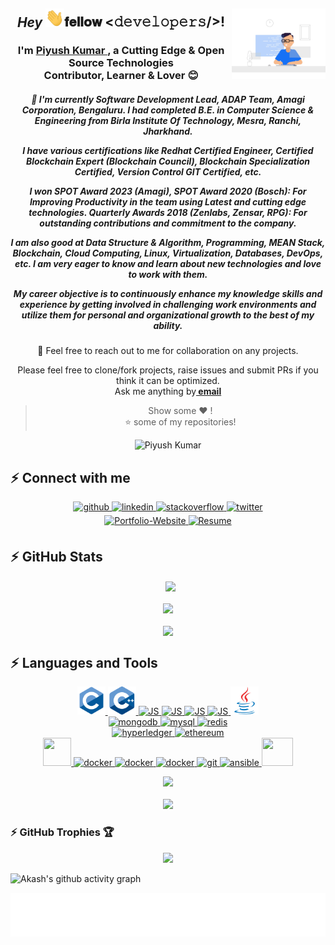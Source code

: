 <div align="center">
 <h2><i> Hey  <img src="https://raw.githubusercontent.com/ABSphreak/ABSphreak/master/gifs/Hi.gif" width="30px" style="max-width:100%;"></i>𝐟𝐞𝐥𝐥𝐨𝐰 <𝚍𝚎𝚟𝚎𝚕𝚘𝚙𝚎𝚛𝚜/>! <img align="right" src="https://github.com/piyushkumar96/piyushkumar96/blob/main/assets/Developer.gif" width="150px"></h2>
</div>

<div align="center">

<h3>I'm <a href="https://piyushkumar96.github.io"> Piyush Kumar </a>, a Cutting Edge & Open Source Technologies <br/> Contributor, Learner & Lover 😊</h3>


<h5><i>🔭 I'm currently Software Development Lead, ADAP Team, Amagi Corporation, Bengaluru. I had completed B.E. in Computer Science & Engineering from Birla Institute Of Technology, Mesra, Ranchi, Jharkhand. 

I have various certifications like Redhat Certified Engineer, Certified Blockchain Expert (Blockchain Council), Blockchain Specialization Certified, Version Control GIT Certified, etc. 

I won SPOT Award 2023 (Amagi), SPOT Award 2020 (Bosch): For Improving Productivity in the team using Latest and cutting edge
technologies. Quarterly Awards 2018 (Zenlabs, Zensar, RPG): For outstanding contributions and commitment to the company. 

I am also good at Data Structure & Algorithm, Programming, MEAN Stack, Blockchain, Cloud Computing, Linux, Virtualization, Databases, DevOps, etc. I am very eager to know and learn about new technologies and love to work with them.

My career objective is to continuously enhance my knowledge skills and experience by getting involved in challenging work environments and utilize them for personal and organizational growth to the best of my ability.</i></h5>

👯 Feel free to reach out to me for collaboration on any projects.


Please feel free to clone/fork projects, raise issues and submit PRs if you think it can be optimized. <br>
Ask me anything by<a href="mailto:mailto.piyush25032@gmail.com"><b> email</b></a>


> Show some ❤️ !</br>
> ⭐️ some of my repositories!

</div>

<p align="center"> <img src="https://komarev.com/ghpvc/?username=piyushkumar96" alt="Piyush Kumar" /> </p>
<p align="center">

## :zap: Connect with me

<div align="center">
<a href="https://github.com/piyushkumar96" target="_blank">
<img src=https://img.shields.io/badge/github-%2324292e.svg?&style=for-the-badge&logo=github&logoColor=white alt=github style="margin-bottom: 5px;" />
</a>
<a href="https://www.linkedin.com/in/piyushkumar96/" target="_blank">
<img src=https://img.shields.io/badge/linkedin-%231E77B5.svg?&style=for-the-badge&logo=linkedin&logoColor=white alt=linkedin style="margin-bottom: 5px;" />
</a> 

<a href="https://stackoverflow.com/users/9673050/piyush-kumar" target="_blank">
<img src=https://img.shields.io/badge/stackoverflow-%2324292e.svg?&style=for-the-badge&logo=stackoverflow&logoColor=white alt=stackoverflow style="margin-bottom: 5px;" />
</a>

<a href="https://twitter.com/piyushkumar1696" target="_blank">
<img src=https://img.shields.io/badge/twitter-%2300acee.svg?&style=for-the-badge&logo=twitter&logoColor=white alt=twitter style="margin-bottom: 5px;" />
</a>

<br/>

<a href="https://piyushkumar96.github.io/" target="_blank">
<img src=https://img.shields.io/badge/-Portfolio%20Website-red alt=Portfolio-Website style="margin-bottom: 5px;" />
</a>
<a href="https://drive.google.com/file/d/15hnGDWXA_hJ2lhQIK44yIRk6hKxPfusR/view?usp=sharing" target="_blank">
<img src=https://img.shields.io/badge/-Resume-purple alt=Resume style="margin-bottom: 5px;" />
</a>

</div>

## :zap: GitHub Stats

<p align="center">&nbsp;
<img align="center" src="https://github-readme-stats.vercel.app/api?username=piyushkumar96&show_icons=true&hide_border=true&show_owner=true&title_color=FFFF00&theme=dark&layout=compact" /><br><br>
<img align="center" src="https://github-readme-streak-stats.herokuapp.com/?user=piyushkumar96&theme=radical&custom_title=streak-stats&hide_border=true&layout=compact" /><br><br>
<img align="center" src="https://github-profile-summary-cards.vercel.app/api/cards/profile-details?username=piyushkumar96&theme=dracula" />
</p>

## :zap: Languages and Tools

<p align="center"> 
<a href="https://www.cprogramming.com/" target="_blank"> <img src="https://raw.githubusercontent.com/devicons/devicon/master/icons/c/c-original.svg" alt="c" width="45" height="45"/> </a> 
<a href="https://www.w3schools.com/cpp/" target="_blank"> <img src="https://raw.githubusercontent.com/devicons/devicon/master/icons/cplusplus/cplusplus-original.svg" alt="cplusplus" width="45" height="45"/> </a>
<a href="https://www.javascript.com/" target="_blank"><img src="https://upload.wikimedia.org/wikipedia/commons/9/99/Unofficial_JavaScript_logo_2.svg" alt="JS" width="45" height="45"/> </a>
<a href="https://www.typescriptlang.org/" target="_blank"><img src="https://upload.wikimedia.org/wikipedia/commons/thumb/4/4c/Typescript_logo_2020.svg/96px-Typescript_logo_2020.svg.png" alt="JS" width="45" height="45"/> </a>
<a href="https://www.golang.org/" target="_blank"><img src="https://upload.wikimedia.org/wikipedia/commons/thumb/0/05/Go_Logo_Blue.svg/322px-Go_Logo_Blue.svg.png" alt="JS" width="45" height="45"/> </a>
<a href="https://soliditylang.org/" target="_blank"><img src="https://upload.wikimedia.org/wikipedia/commons/thumb/9/98/Solidity_logo.svg/120px-Solidity_logo.svg.png" alt="JS" width="45" height="45"/> </a>
<a href="https://www.java.com" target="_blank"> <img src="https://raw.githubusercontent.com/devicons/devicon/master/icons/java/java-original.svg" alt="java" width="45" height="45"/> </a> 

<br>
<a href="https://www.mongodb.com/" target="_blank"> <img src="https://avatars.githubusercontent.com/u/45120?s=200&v=4" alt="mongodb" width="45" height="45"/> </a>
<a href="https://www.mysql.com/" target="_blank"> <img src="https://avatars.githubusercontent.com/u/2452804?s=200&v=4" alt="mysql" width="45" height="45"/> </a>
<a href="https://redis.io/" target="_blank"> <img src="https://avatars.githubusercontent.com/u/1529926?s=200&v=4" alt="redis" width="45" height="45"/> </a>

<br/>
<a href="https://www.hyperledger.org" target="_blank"> <img src="https://avatars.githubusercontent.com/u/7657900?s=200&v=4" alt="hyperledger" width="50" height="45"/> </a>
<a href="https://github.com/ethereum" target="_blank"> <img src="https://avatars.githubusercontent.com/u/6250754?s=200&v=4" alt="ethereum" width="60" height="45"/> </a>

<br>
<a href="https://www.docker.com" target="_blank"> <img src="https://upload.wikimedia.org/wikipedia/commons/thumb/a/a8/Microsoft_Azure_Logo.svg/300px-Microsoft_Azure_Logo.svg.png" width="45" height="45"/> </a>
<a href="https://amazon.com/aws" target="_blank"> <img src="https://avatars.githubusercontent.com/u/2232217?s=200&v=4" alt="docker" width="50" height="45"/> </a>
<a href="https://www.docker.com" target="_blank"> <img src="https://avatars.githubusercontent.com/u/5429470?s=200&v=4" alt="docker" width="50" height="45"/> </a>
<a href="https://kubernetes.io" target="_blank"> <img src="https://avatars.githubusercontent.com/u/13629408?s=200&v=4" alt="docker" width="50" height="45"/> </a>
<a href="https://git-scm.com" target="_blank"> <img src="https://avatars.githubusercontent.com/u/18133?s=200&v=4" alt="git" width="50" height="45"/> </a>
<a href="https://www.ansible.com/" target="_blank"> <img src="https://avatars.githubusercontent.com/u/1507452?s=200&v=4" alt="ansible" width="50" height="45"/> </a>
<a href="https://www.postman.com/" target="_blank"> <img src="https://avatars.githubusercontent.com/u/10251060?s=200&v=4" width="50" height="45"/> </a>
</p>

<p align="center"> 
<img src= "https://github-readme-stats.vercel.app/api/top-langs/?username=piyushkumar96&layout=compact&hide=html&theme=highcontrast"><br>
<a href="https://github.com/ryo-ma/github-profile-trophy" target="_blank">
<img src= "https://github-profile-summary-cards.vercel.app/api/cards/repos-per-language?username=piyushkumar96&theme=dracula" alt=""><br>
<img src= "https://github-profile-summary-cards.vercel.app/api/cards/most-commit-language?username=piyushkumar96&theme=dracula">
</a>
</p>

### :zap: GitHub Trophies 🏆

<p align="center">
  <a href="https://github.com/ryo-ma/github-profile-trophy" target="_blank">
    <img src="https://github-profile-trophy.vercel.app/?username=piyushkumar96&theme=juicyfresh&row=2&column=4&margin-w=20&margin-h=15"/>
  </a>
</p>



![Akash's github activity graph](https://activity-graph.herokuapp.com/graph?username=piyushkumar96&theme=dracula&layout=compact&title_color=FF69B4)

<img align='center'  height="70" alt="Thanks" width="100%" src="https://github.com/piyushkumar96/piyushkumar96/blob/main/assets/marquee.svg"/> 
<!--
**piyushkumar96/piyushkumar96** is a ✨ _special_ ✨ repository because its `README.md` (this file) appears on your GitHub profile.

Here are some ideas to get you started:

- 🔭 I’m currently working on ...
- 🌱 I’m currently learning ...
- 👯 I’m looking to collaborate on ...
- 🤔 I’m looking for help with ...
- 💬 Ask me about ...
- 📫 How to reach me: ...
- 😄 Pronouns: ...
- ⚡ Fun fact: ...
-->
